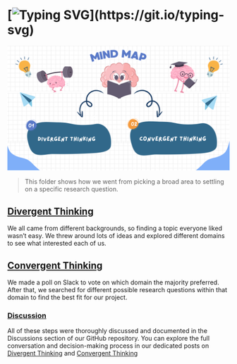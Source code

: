 # [![Typing SVG](https://readme-typing-svg.herokuapp.com?font=Fira+Code&weight=600&size=32&pause=1000&color=318BB6&center=true&width=435&lines=Our+Brain+Dumb!)](https://git.io/typing-svg)

![pic](../../notes/images/mind_map.png)

> This folder shows how we went from picking a broad area to settling
on a specific research question.

## [Divergent Thinking](0_domain_study/brainstorming/divergent_thinking)

We all came from different backgrounds, so finding a
topic everyone liked wasn’t easy. We threw around lots of ideas and explored different
domains to see what interested each of us.

## [Convergent Thinking](0_domain_study/brainstorming/convergent_thinking.md)

We made a poll on Slack to vote on which domain the majority preferred.
After that, we searched for different possible research questions
within that domain to find the best fit for our project.

### [Discussion](https://github.com/MIT-Emerging-Talent/ET6-CDSP-group-09-repo/discussions)

All of these steps were thoroughly discussed and documented in the Discussions
section of our GitHub repository. You can explore the full conversation and
decision-making process in our dedicated posts on [Divergent Thinking](https://github.com/MIT-Emerging-Talent/ET6-CDSP-group-09-repo/discussions/28)
and [Convergent Thinking](https://github.com/MIT-Emerging-Talent/ET6-CDSP-group-09-repo/discussions/33)
